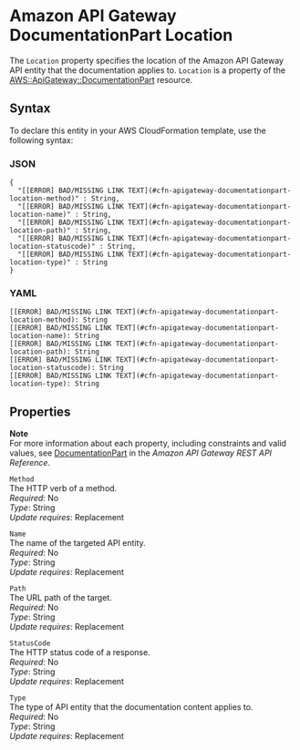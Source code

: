 # Amazon API Gateway DocumentationPart Location<a name="aws-properties-apigateway-documentationpart-location"></a>

The `Location` property specifies the location of the Amazon API Gateway API entity that the documentation applies to\. `Location` is a property of the [AWS::ApiGateway::DocumentationPart](aws-resource-apigateway-documentationpart.md) resource\.

## Syntax<a name="aws-properties-apigateway-documentationpart-location-syntax"></a>

To declare this entity in your AWS CloudFormation template, use the following syntax:

### JSON<a name="aws-properties-apigateway-documentationpart-location-syntax.json"></a>

```
{
  "[[ERROR] BAD/MISSING LINK TEXT](#cfn-apigateway-documentationpart-location-method)" : String,
  "[[ERROR] BAD/MISSING LINK TEXT](#cfn-apigateway-documentationpart-location-name)" : String,
  "[[ERROR] BAD/MISSING LINK TEXT](#cfn-apigateway-documentationpart-location-path)" : String,
  "[[ERROR] BAD/MISSING LINK TEXT](#cfn-apigateway-documentationpart-location-statuscode)" : String,
  "[[ERROR] BAD/MISSING LINK TEXT](#cfn-apigateway-documentationpart-location-type)" : String
}
```

### YAML<a name="aws-properties-apigateway-documentationpart-location-syntax.yaml"></a>

```
[[ERROR] BAD/MISSING LINK TEXT](#cfn-apigateway-documentationpart-location-method): String
[[ERROR] BAD/MISSING LINK TEXT](#cfn-apigateway-documentationpart-location-name): String
[[ERROR] BAD/MISSING LINK TEXT](#cfn-apigateway-documentationpart-location-path): String
[[ERROR] BAD/MISSING LINK TEXT](#cfn-apigateway-documentationpart-location-statuscode): String
[[ERROR] BAD/MISSING LINK TEXT](#cfn-apigateway-documentationpart-location-type): String
```

## Properties<a name="aws-properties-apigateway-documentationpart-location-properties"></a>

**Note**  
For more information about each property, including constraints and valid values, see [ DocumentationPart](http://docs.aws.amazon.com/apigateway/api-reference/resource/documentation-part/#location) in the *Amazon API Gateway REST API Reference*\.

`Method`  
The HTTP verb of a method\.  
 *Required*: No  
*Type*: String  
 *Update requires*: Replacement 

`Name`  
The name of the targeted API entity\.  
 *Required*: No  
*Type*: String  
 *Update requires*: Replacement 

`Path`  
The URL path of the target\.  
 *Required*: No  
*Type*: String  
 *Update requires*: Replacement 

`StatusCode`  
The HTTP status code of a response\.  
 *Required*: No  
*Type*: String  
 *Update requires*: Replacement 

`Type`  
The type of API entity that the documentation content applies to\.  
 *Required*: No  
*Type*: String  
 *Update requires*: Replacement 